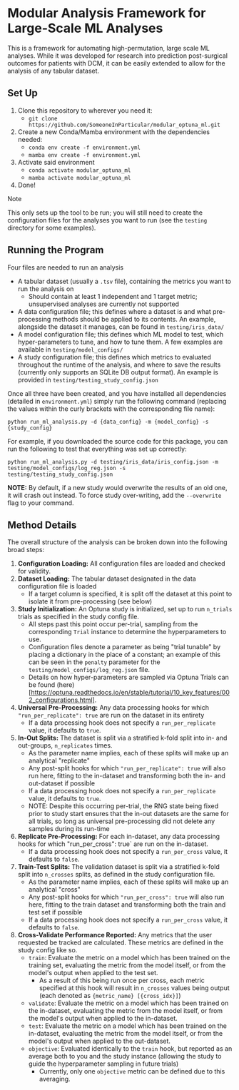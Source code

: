 # Modular Analysis Framework for Large-Scale ML Analyses

This is a framework for automating high-permutation, large scale ML analyses. 
While it was developed for research into prediction post-surgical outcomes for patients with DCM,
it can be easily extended to allow for the analysis of any tabular dataset.

## Set Up

1. Clone this repository to wherever you need it:
   * `git clone https://github.com/SomeoneInParticular/modular_optuna_ml.git`
2. Create a new Conda/Mamba environment with the dependencies needed:
   * `conda env create -f environment.yml`
   * `mamba env create -f environment.yml`
3. Activate said environment
   * `conda activate modular_optuna_ml`
   * `mamba activate modular_optuna_ml`
4. Done!

> [!NOTE]
> This only sets up the tool to be run; you will still need to create the configuration files for the analyses you want to run (see the `testing` directory for some examples).

## Running the Program

Four files are needed to run an analysis

* A tabular dataset (usually a `.tsv` file), containing the metrics you want to run the analysis on
  * Should contain at least 1 independent and 1 target metric; unsupervised analyses are currently not supported
* A data configuration file; this defines where a dataset is and what pre-processing methods
should be applied to its contents. An example, alongside the dataset it manages, can be found in `testing/iris_data/`
* A model configuration file; this defines which ML model to test, which hyper-parameters to tune,
and how to tune them. A few examples are available in `testing/model_configs/`
* A study configuration file; this defines which metrics to evaluated throughout the runtime of the analysis, and where to save the results (currently only supports an SQLite DB output format). An example is provided in `testing/testing_study_config.json`

Once all three have been created, and you have installed all dependencies (detailed in `environment.yml`) simply run the following command (replacing the values within the curly brackets with the corresponding file name):

`python run_ml_analysis.py -d {data_config} -m {model_config} -s {study_config}`

For example, if you downloaded the source code for this package, you can run the following to test that everything was set up correctly:

`python run_ml_analysis.py -d testing/iris_data/iris_config.json -m testing/model_configs/log_reg.json -s testing/testing_study_config.json`

**NOTE:** By default, if a new study would overwrite the results of an old one, it will crash out instead. To force study over-writing, add the `--overwrite` flag to your command.

## Method Details

The overall structure of the analysis can be broken down into the following broad steps:

1. **Configuration Loading:** All configuration files are loaded and checked for validity. 
2. **Dataset Loading:** The tabular dataset designated in the data configuration file is loaded
   * If a target column is specified, it is split off the dataset at this point to isolate it from pre-processing (see below)
3. **Study Initialization:** An Optuna study is initialized, set up to run `n_trials` trials as specified in the study config file.
   * All steps past this point occur per-trial, sampling from the corresponding `Trial` instance to determine the hyperparameters to use.
   * Configuration files denote a parameter as being "trial tunable" by placing a dictionary in the place of a constant; an example of this can be seen in the `penalty` parameter for the 
   `testing/model_configs/log_reg.json` file.
   * Details on how hyper-parameters are sampled via Optuna Trials can be found (here)[https://optuna.readthedocs.io/en/stable/tutorial/10_key_features/002_configurations.html].
4. **Universal Pre-Processing:** Any data processing hooks for which `"run_per_replicate": true` are run on the dataset in its entirety
   * If a data processing hook does not specify a `run_per_replicate` value, it defaults to `true`.
5. **In-Out Splits:** The dataset is split via a stratified k-fold split into in- and out-groups, `n_replicates` times.
   * As the parameter name implies, each of these splits will make up an analytical "replicate"
   * Any post-split hooks for which `"run_per_replicate": true` will also run here, fitting to the 
   in-dataset and transforming both the in- and out-dataset if possible 
   * If a data processing hook does not specify a `run_per_replicate` value, it defaults to `true`.
   * NOTE: Despite this occurring per-trial, the RNG state being fixed prior to study start ensures that the in-out datasets are the same for all trials, so long as universal pre-processing did not delete any samples during its run-time
6. **Replicate Pre-Processing:** For each in-dataset, any data processing hooks for which "run_per_cross": true` are run on the in-dataset.
   * If a data processing hook does not specify a `run_per_cross` value, it defaults to `false`.
7. **Train-Test Splits:** The validation dataset is split via a stratified k-fold split into `n_crosses` splits, as defined in the study configuration file.
   * As the parameter name implies, each of these splits will make up an analytical "cross"
   * Any post-split hooks for which `"run_per_cross": true` will also run here, fitting to the train dataset and transforming both the train and test set if possible
   * If a data processing hook does not specify a `run_per_cross` value, it defaults to `false`.
8. **Cross-Validate Performance Reported:** Any metrics that the user requested be tracked are calculated. These metrics are defined in the study config like so.
   * `train`: Evaluate the metric on a model which has been trained on the training set, evaluating the metric from the model itself, or from the model's output when applied to the test set.
     * As a result of this being run once per cross, each metric specified at this hook will result in `n_crosses` values being output (each denoted as `{metric_name} [{cross_idx}]`)
   * `validate`: Evaluate the metric on a model which has been trained on the in-dataset, evaluating the metric from the model itself, or from the model's output when applied to the in-dataset.
   * `test`: Evaluate the metric on a model which has been trained on the in-dataset, evaluating the metric from the model itself, or from the model's output when applied to the out-dataset.
   * `objective`: Evaluated identically to the `train` hook, but reported as an average both to you and the study instance (allowing the study to guide the hyperparameter sampling in future trials)
     * Currently, only one `objective` metric can be defined due to this averaging.
